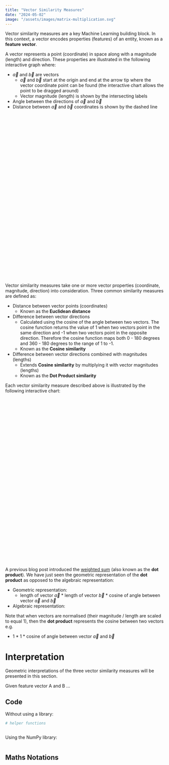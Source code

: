 ```yaml
---
title: "Vector Similarity Measures"
date: "2024-05-02"
image: "/assets/images/matrix-multiplication.svg"
---
```


Vector similarity measures are a key Machine Learning building block. In this context, a vector encodes properties (features) of an entity, known as a **feature vector**. 

A vector represents a point (coordinate) in space along with a magnitude (length) and direction. These properties are illustrated in the following interactive graph where:
* $\vec{a}$ and $\vec{b}$ are vectors
  * $\vec{a}$ and $\vec{b}$ start at the origin and end at the arrow tip where the vector coordinate point can be found (the interactive chart allows the point to be dragged around)
  * Vector magnitude (length) is shown by the intersecting labels
* Angle between the directions of $\vec{a}$ and $\vec{b}$
* Distance between $\vec{a}$ and $\vec{b}$ coordinates is shown by the dashed line

<div id="html" markdown="0">

  <div id="jxgbox-basic" class="jxgbox-basic" style="width: 100%; aspect-ratio : 1 / 1;"></div>

  <style>
    {% include vector-similarity-measures/styles.css %}
  </style>

  <script>
    {% include vector-similarity-measures/utils.js %}

    {% include vector-similarity-measures/basic.js %}

    new Chart("jxgbox-basic");
  </script>
  <br>
</div>

Vector similarity measures take one or more vector properties (coordinate, magnitude, direction) into consideration. Three common similarity measures are defined as:  

* Distance between vector points (coordinates)
  * Known as the **Euclidean distance** 
* Difference between vector directions
  * Calculated using the cosine of the angle between two vectors. The cosine function returns the value of 1 when two vectors point in the same direction and -1 when two vectors point in the opposite direction. Therefore the cosine function maps both 0 - 180 degrees and 360 - 180 degrees to the range of 1 to -1. 
  * Known as the **Cosine similarity** 
* Difference between vector directions combined with magnitudes (lengths)
  * Extends **Cosine similarity** by multiplying it with vector magnitudes (lengths)
  * Known as the **Dot Product similarity**  

Each vector similarity measure described above is illustrated by the following interactive chart:

<div id="html" markdown="0">

  <div id="jxgbox-basic-with-metrics" class="jxgbox-basic-with-metrics" style="width: 100%; aspect-ratio : 1 / 1;"></div>

  <script>
    new Chart("jxgbox-basic-with-metrics", SIMPLE_LBL_BASIC);
  </script>
  <br>
</div>

A previous blog post introduced the [weighted sum](https://mike-sole.github.io/machine-learning-building-blocks/2024/04/06/weighted-sum.html) (also known as the **dot product**). We have just seen the geometric representation of the **dot product** as opposed to the algebraic representation:
* Geometric representation: 
  * length of vector $\vec{a}$ * length of vector $\vec{b}$ * cosine of angle between vector $\vec{a}$ and $\vec{b}$
* Algebraic representation: 

Note that when vectors are normalised (their magnitude / length are scaled to equal 1), then the **dot product** represents the cosine between two vectors e.g. 
  * 1 * 1 * cosine of angle between vector $\vec{a}$ and $\vec{b}$

# Interpretation

Geometric interpretations of the three vector similarity measures will be presented in this section. 

Given feature vector A and B ... 




## Code

Without using a library:


```python
# helper functions



```

Using the NumPy library:


```python

```

## Maths Notations


